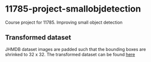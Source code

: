 # 11785-project-smallobjdetection
Course project for 11785. Improving small object detection

## Transformed dataset
JHMDB dataset images are padded such that the bounding boxes are shrinked to 32 x 32. The transformed dataset can be found [here](https://www.dropbox.com/sh/qk5om60vh0wj3et/AADT1mx0QqOIn9JaaAv4aULaa?dl=0)
